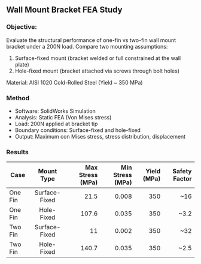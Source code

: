 
## Wall Mount Bracket FEA Study

### Objective:
Evaluate the structural performance of one-fin vs two-fin wall mount bracket under a 200N load. Compare two mounting assumptions:

1. Surface-fixed mount (bracket welded or full constrained at the wall plate)
2. Hole-fixed mount (bracket attached via screws through bolt holes)

Material: AISI 1020 Cold-Rolled Steel (Yield ~ 350 MPa)

### Method

- Software: SolidWorks Simulation
- Analysis: Static FEA (Von Mises stress)
- Load: 200N applied at bracket tip
- Boundary conditions: Surface-fixed and hole-fixed
- Output: Maximum con Mises stress, stress distribution, displacement

### Results

| Case     | Mount Type    | Max Stress (MPa) | Min Stress (MPa) | Yield (MPa) | Safety Factor |
| -------- |:-------------:| ----------------:| ---------------: | ----------: | ------------: |
| One Fin  | Surface-Fixed |           21.5   |          0.008   |        350  |        ~16    |
| One Fin  | Hole-Fixed    |          107.6   |          0.035   |        350  |        ~3.2   |
| Two Fin  | Surface-Fixed |           11     |          0.002   |        350  |        ~32    |
| Two Fin  | Hole-Fixed    |          140.7   |          0.035   |        350  |        ~2.5   |
